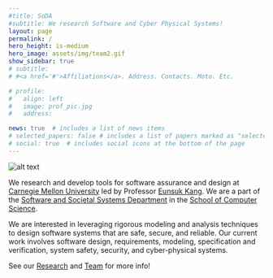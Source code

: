```yaml
---
#title: SoDA
#subtitle: We research Software and Cyber Physical Systems!
layout: page
permalink: /
hero_height: is-medium
hero_image: assets/img/team2.gif
show_sidebar: true
# subtitle:
# #<a href='#'>Affiliations</a>. Address. Contacts. Moto. Etc.

# profile:
#   align: left
#   image: prof_pic.jpg
#   address: 

news: true  # includes a list of news items
# selected_papers: false # includes a list of papers marked as "selected={true}"
# social: true  # includes social icons at the bottom of the page
---
```

![alt text](/assets/img/SodaLogo.svg) 

We research and develop tools for software assurance and design at [Carnegie Mellon University](https://www.cmu.edu/) led by Professor [Eunsuk Kang](https://eskang.github.io/). We are a part of the [Software and Societal Systems Department](https://s3d.cmu.edu/) in  the [School of Computer Science](https://www.cs.cmu.edu/). 

We are interested in leveraging rigorous modeling and analysis techniques to design software systems that are safe, secure, and reliable. Our current work involves software design, requirements, modeling, specification and verification, system safety, security, and cyber-physical systems.

See our [Research](/projects/) and [Team](/team/) for more info!

<!-- 
<div class="slideshow-container">
  <div class="mySlides fade">
    <img src="assets/img/team1.jpg" style="width:100%">
  </div>
    <div class="mySlides fade">
    <img src="assets/img/eunsuk_cool_sweater.jpg" style="width:100%">
  </div>
  <div class="mySlides fade">
    <img src="assets/img/team.jpg" style="width:100%">
  </div>

   <div class="mySlides fade">
    <img src="assets/img/team2.jpg" style="width:100%">
  </div>

  <div class="mySlides fade">
    <img src="assets/img/team3-2.jpg" style="width:100%">
  </div>

  <!-- Next and previous buttons -->
  <!-- <a class="prev" onclick="plusSlides(-1)">&#10094;</a>
  <a class="next" onclick="plusSlides(1)">&#10095;</a>
</div>
<br> -->

<!-- The dots/circles -->
<!-- <div style="text-align:center">
  <span class="dot" onclick="currentSlide(1)"></span> 
  <span class="dot" onclick="currentSlide(2)"></span> 
  <span class="dot" onclick="currentSlide(3)"></span> 
</div> -->

